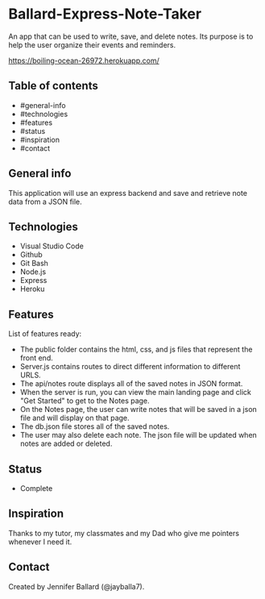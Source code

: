 # Ballard-Express-Note-Taker
An app that can be used to write, save, and delete notes. Its purpose is to help the user organize their events and reminders.

https://boiling-ocean-26972.herokuapp.com/

## Table of contents
* #general-info
* #technologies
* #features
* #status
* #inspiration
* #contact

## General info
This application will use an express backend and save and retrieve note data from a JSON file.

## Technologies
* Visual Studio Code
* Github
* Git Bash
* Node.js
* Express
* Heroku

## Features
List of features ready:
* The public folder contains the html, css, and js files that represent the front end.
* Server.js contains routes to direct different information to different URLS.
* The api/notes route displays all of the saved notes in JSON format.
* When the server is run, you can view the main landing page and click "Get Started" to get to the Notes page.
* On the Notes page, the user can write notes that will be saved in a json file and will display on that page.
* The db.json file stores all of the saved notes.
* The user may also delete each note. The json file will be updated when notes are added or deleted.

## Status
* Complete

## Inspiration
Thanks to my tutor, my classmates and my Dad who give me pointers whenever I need it.

## Contact
Created by Jennifer Ballard (@jayballa7).
